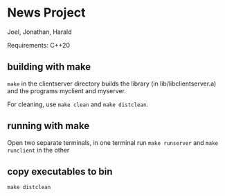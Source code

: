 # News Project
Joel, Jonathan, Harald

Requirements: C++20

## building with make

`make` in the clientserver directory builds the library (in
lib/libclientserver.a) and the programs
myclient and myserver.

For cleaning, use `make clean` and `make distclean`.

## running with make

Open two separate terminals, in one terminal run `make runserver` and `make runclient` in the other

## copy executables to bin

`make distclean`
